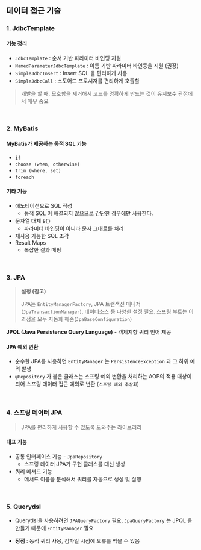 ## 데이터 접근 기술

### 1. JdbcTemplate

#### 기능 정리

- `JdbcTemplate` : 순서 기반 파라미터 바인딩 지원
- `NamedParameterJdbcTemplate` : 이름 기반 파라미터 바인등을 지원 (권장)
- `SimpleJdbcInsert` : Insert SQL 을 편리하게 사용
- `SimpleJdbcCall` : 스토어드 프로시저를 편리하게 호출할

> 개발을 할 때, 모호함을 제거해서 코드를 명확하게 만드는 것이 유지보수 관점에서 매우 중요

<br>

### 2. MyBatis

#### MyBatis가 제공하는 동적 SQL 기능

- `if`
- `choose (when, otherwise)`
- `trim (where, set)`
- `foreach`

#### 기타 기능

- 애노테이션으로 SQL 작성 
  - 동적 SQL 이 해결되지 않으므로 간단한 경우에만 사용한다.
- 문자열 대체 `${}`
  - 파라미터 바인딩이 아니라 문자 그대로를 처리
- 재사용 가능한 SQL 조각
- Result Maps 
  - 복잡한 결과 매핑



<br>

### 3. JPA

> **설정 (참고)**
>
> JPA는 `EntityManagerFactory`, JPA 트랜잭션 매니저(`JpaTransactionManager`), 데이터소스 등 다양한 설정 필요. 
> 스프링 부트는 이 과정을 모두 자동화 해줌(`JpaBaseConfiguration`) 

**JPQL (Java Persistence Query Language)**  - 객체지향 쿼리 언어 제공

#### JPA 예외 변환

- 순수한 JPA를 사용하면 `EntityManager` 는 `PersistenceException` 과 그 하위 예외 발생
- `@Repository` 가 붙은 클래스는 스프링 예외 변환을 처리하는 AOP의 적용 대상이 되어 스프링 데이터 접근 예외로 변환 (`스프링 예외 추상화`)



<br>

### 4. 스프링 데이터 JPA

> JPA를 편리하게 사용할 수 있도록 도와주는 라이브러리

#### 대표 기능

- 공통 인터페이스 기능 - `JpaRepository`
  - 스프링 데이터 JPA가 구현 클래스를 대신 생성
- 쿼리 메서드 기능
  - 메서드 이름을 분석해서 쿼리를 자동으로 생성 및 실행



<br>

### 5. Querydsl

- Querydsl을 사용하려면 `JPAQueryFactory` 필요, `JpaQueryFactory` 는 JPQL 을 만들기 때문에 `EntityManager` 필요

- **장점** : 동적 쿼리 사용, 컴파일 시점에 오류를 막을 수 있음

  